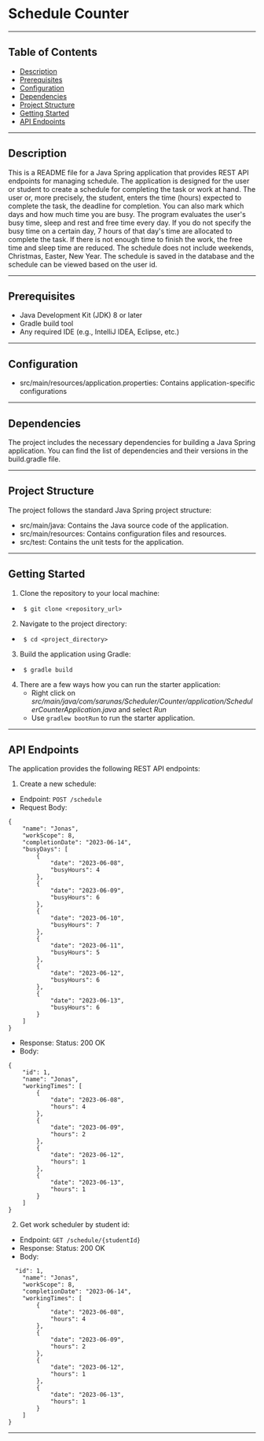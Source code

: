 

# Schedule Counter

---

## Table of Contents

- [Description](#Description)
- [Prerequisites](#Prerequisites)
- [Configuration](#Configuration)
- [Dependencies](#Dependencies)
- [Project Structure](#Project-Structure)
- [Getting Started](#Getting-Started)
- [API Endpoints](#API-Endpoints)

---

## Description

This is a README file for a Java Spring application that provides REST API endpoints for managing schedule.
The application is designed for the user or student to create a schedule for completing the task or work at hand. 
The user or, more precisely, the student, enters the time (hours) expected to complete the task, the deadline 
for completion. You can also mark which days and how much time you are busy. The program evaluates the user's 
busy time, sleep and rest and free time every day. If you do not specify the busy time on a certain day, 7 hours
of that day's time are allocated to complete the task. If there is not enough time to finish the work, the free 
time and sleep time are reduced. The schedule does not include weekends, Christmas, Easter, New Year. The schedule 
is saved in the database and the schedule can be viewed based on the user id.



---

## Prerequisites

- Java Development Kit (JDK) 8 or later
- Gradle build tool
- Any required IDE (e.g., IntelliJ IDEA, Eclipse, etc.)

---

## Configuration

- src/main/resources/application.properties: Contains application-specific configurations

---

## Dependencies

The project includes the necessary dependencies for building a Java Spring application. You can find the list of
dependencies and their versions in the build.gradle file.


---

## Project Structure

The project follows the standard Java Spring project structure:
- src/main/java: Contains the Java source code of the application.
- src/main/resources: Contains configuration files and resources.
- src/test: Contains the unit tests for the application.

---

## Getting Started

1. Clone the repository to your local machine:
-      $ git clone <repository_url>
2. Navigate to the project directory:
-      $ cd <project_directory>
3. Build the application using Gradle:
-      $ gradle build
4. There are a few ways how you can run the starter application:
    * Right click on _src/main/java/com/sarunas/Scheduler/Counter/application/SchedulerCounterApplication.java_ and select _Run_
    * Use `gradlew bootRun` to run the starter application.

---

## API Endpoints

The application provides the following REST API endpoints:

1. Create a new schedule:
- Endpoint: `POST /schedule`
- Request Body:
```
{
    "name": "Jonas",
    "workScope": 8,
    "completionDate": "2023-06-14",
    "busyDays": [
        {
            "date": "2023-06-08",
            "busyHours": 4
        },
        {
            "date": "2023-06-09",
            "busyHours": 6
        },
        {
            "date": "2023-06-10",
            "busyHours": 7
        },
        {
            "date": "2023-06-11",
            "busyHours": 5
        },
        {
            "date": "2023-06-12",
            "busyHours": 6
        },
        {
            "date": "2023-06-13",
            "busyHours": 6
        }
    ]
}
```

- Response: Status: 200 OK
- Body:

```
{
    "id": 1,
    "name": "Jonas",
    "workingTimes": [
        {
            "date": "2023-06-08",
            "hours": 4
        },
        {
            "date": "2023-06-09",
            "hours": 2
        },
        {
            "date": "2023-06-12",
            "hours": 1
        },
        {
            "date": "2023-06-13",
            "hours": 1
        }
    ]
}
```


2. Get work scheduler by student id:
- Endpoint: `GET /schedule/{studentId}`
- Response: Status: 200 OK
- Body:

```
  "id": 1,
    "name": "Jonas",
    "workScope": 8,
    "completionDate": "2023-06-14",
    "workingTimes": [
        {
            "date": "2023-06-08",
            "hours": 4
        },
        {
            "date": "2023-06-09",
            "hours": 2
        },
        {
            "date": "2023-06-12",
            "hours": 1
        },
        {
            "date": "2023-06-13",
            "hours": 1
        }
    ]
}
```


---